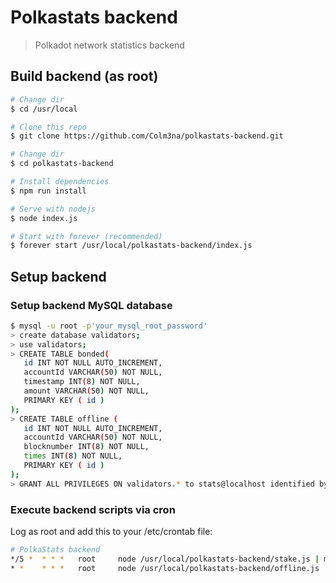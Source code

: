 # Polkastats backend

> Polkadot network statistics backend

## Build backend (as root)

``` bash
# Change dir
$ cd /usr/local

# Clone this repo
$ git clone https://github.com/Colm3na/polkastats-backend.git

# Change dir
$ cd polkastats-backend

# Install dependencies
$ npm run install

# Serve with nodejs
$ node index.js

# Start with forever (recommended)
$ forever start /usr/local/polkastats-backend/index.js
```

## Setup backend

### Setup backend MySQL database

``` bash
$ mysql -u root -p'your_mysql_root_password'
> create database validators;
> use validators;
> CREATE TABLE bonded(  
   id INT NOT NULL AUTO_INCREMENT,
   accountId VARCHAR(50) NOT NULL,
   timestamp INT(8) NOT NULL,  
   amount VARCHAR(50) NOT NULL,
   PRIMARY KEY ( id )  
);
> CREATE TABLE offline (  
   id INT NOT NULL AUTO_INCREMENT,
   accountId VARCHAR(50) NOT NULL,
   blocknumber INT(8) NOT NULL,  
   times INT(8) NOT NULL,
   PRIMARY KEY ( id )  
);
> GRANT ALL PRIVILEGES ON validators.* to stats@localhost identified by 'stats';
```

### Execute backend scripts via cron

Log as root and add this to your /etc/crontab file:

``` bash
# PolkaStats backend
*/5 *  * * *   root     node /usr/local/polkastats-backend/stake.js | mysql -u stats -p'stats' -Dvalidators
* *    * * *   root     node /usr/local/polkastats-backend/offline.js
```


